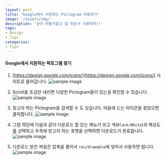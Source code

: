 ```yaml
---
layout: post
title: "Google에서 지원하는 Pictogram 이용하기"
image: '/assets/img/'
description: '굳이 만들지말고 잘 만든거 이용하자!!'
tags:
- Design
- Tips
categories:
- Tips
---
```


#### Google에서 지원하는 픽토그램 찾기
1. [https://design.google.com/icons/](https://design.google.com/icons/) 사이트로 들어갑니다.
![sample image](https://github.com/Jungwoon/jungwoon.github.img/blob/master/google_supported_pictogram/1.png?raw=true)

2. Scroll을 조금만 내리면 다양한 Pictogram들이 있는걸 확인할 수 있습니다.
![sample image](https://github.com/Jungwoon/jungwoon.github.img/blob/master/google_supported_pictogram/2.png?raw=true)

3. 찾고자 하는 Pictogram을 검색할 수 도 있습니다. 마음에 드는 아이콘을 찾았으면 클릭합니다.
![sample image](https://github.com/Jungwoon/jungwoon.github.img/blob/master/google_supported_pictogram/3.png?raw=true)

4. 그럼 하단에 다음과 같이 다운로드 할 있는 메뉴가 뜨고 색(`Black/White`)과 해상도를 선택하고 우측에 받고자 하는 포맷을 선택하면 다운로드가 완료됩니다.
![sample image](https://github.com/Jungwoon/jungwoon.github.img/blob/master/google_supported_pictogram/4.png?raw=true)

5. 다운로드 받은 파일은 압축을 풀어서 `res/drawable`에 넣어서 사용하면 됩니다.
![sample image](https://github.com/Jungwoon/jungwoon.github.img/blob/master/google_supported_pictogram/5.png?raw=true)
